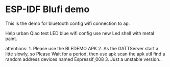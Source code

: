 ESP-IDF Blufi demo
=======================

This is the demo for bluetooth config wifi connection to ap.

Help urban Qiao test LED blue wifi config use new Led shell with metal paint.

attentions:
    1. Please use the BLEDEMO APK
    2. As the GATTServer start a litte slowly, so Please Wait for a period, then use apk scan the apk util find a random address devices named Espressif_008
    3. Just a unstable version..


